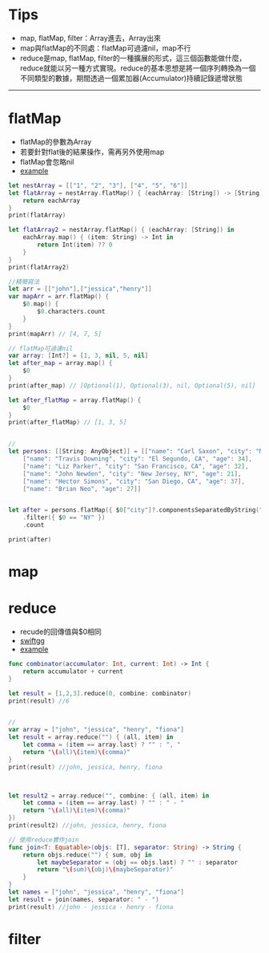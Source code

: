 # Tips
- map, flatMap, filter：Array進去，Array出來
- map與flatMap的不同處：flatMap可過濾nil，map不行
- reduce是map, flatMap, filter的一種擴展的形式，這三個函數能做什麼，reduce就能以另一種方式實現。reduce的基本思想是將一個序列轉換為一個不同類型的數據，期間透過一個累加器(Accumulator)持續記錄遞增狀態

---

# flatMap
  - flatMap的參數為Array
  - 若要針對flat後的結果操作，需再另外使用map
  - flatMap會忽略nil
  - [example](http://appventure.me/2015/11/30/reduce-all-the-things/)
  
```swift
let nestArray = [["1", "2", "3"], ["4", "5", "6"]]
let flatArray = nestArray.flatMap() { (eachArray: [String]) -> [String] in
    return eachArray
}
print(flatArray)

let flatArray2 = nestArray.flatMap() { (eachArray: [String]) in
    eachArray.map() { (item: String) -> Int in
        return Int(item) ?? 0
    }
}
print(flatArray2)

//精簡寫法
let arr = [["john"],["jessica","henry"]]
var mapArr = arr.flatMap() {
    $0.map() {
        $0.characters.count
    }
}
print(mapArr) // [4, 7, 5]

// flatMap可過濾nil
var array: [Int?] = [1, 3, nil, 5, nil]
let after_map = array.map() {
	$0
}
print(after_map) // [Optional(1), Optional(3), nil, Optional(5), nil]

let after_flatMap = array.flatMap() {
	$0
}
print(after_flatMap) // [1, 3, 5]


// 
let persons: [[String: AnyObject]] = [["name": "Carl Saxon", "city": "New York, NY", "age": 44],
    ["name": "Travis Downing", "city": "El Segundo, CA", "age": 34],
    ["name": "Liz Parker", "city": "San Francisco, CA", "age": 32],
    ["name": "John Newden", "city": "New Jersey, NY", "age": 21],
    ["name": "Hector Simons", "city": "San Diego, CA", "age": 37],
    ["name": "Brian Neo", "age": 27]]


let after = persons.flatMap({ $0["city"]?.componentsSeparatedByString(", ").last })
    .filter({ $0 == "NY" })
    .count

print(after)
```

# map

# reduce
 - recude的回傳值與$0相同
 - [swiftgg](http://swift.gg/2015/12/10/reduce-all-the-things/)
 - [example](http://www.juliusparishy.com/articles/2014/12/14/adopting-map-reduce-in-swift)
```swift
func combinator(accumulator: Int, current: Int) -> Int {
    return accumulator + current
}

let result = [1,2,3].reduce(0, combine: combinator)
print(result) //6


// 
var array = ["john", "jessica", "henry", "fiona"]
let result = array.reduce("") { (all, item) in
    let comma = (item == array.last) ? "" : ", "
    return "\(all)\(item)\(comma)"
}
print(result) //john, jessica, henry, fiona



let result2 = array.reduce("", combine: { (all, item) in
    let comma = (item == array.last) ? "" : " - "
    return "\(all)\(item)\(comma)"
})
print(result2) //john, jessica, henry, fiona

// 使用reduce實作join
func join<T: Equatable>(objs: [T], separator: String) -> String {
	return objs.reduce("") { sum, obj in
		let maybeSeparator = (obj == objs.last) ? "" : separator
		return "\(sum)\(obj)\(maybeSeparator)"
	}
}
let names = ["john", "jessica", "henry", "fiona"]
let result = join(names, separator: " - ")
print(result) //john - jessica - henry - fiona

```





# filter

